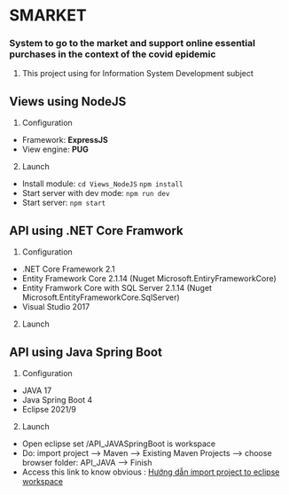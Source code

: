 # SMARKET
### System to go to the market and support online essential purchases in the context of the covid epidemic
1. This project using for Information System Development subject 


## Views using NodeJS
1. Configuration
- Framework: __ExpressJS__
- View engine: __PUG__

2. Launch
- Install module: 
    `cd Views_NodeJS`
    `npm install`
- Start server with dev mode:
    `npm run dev`
- Start server: 
    `npm start`

## API using .NET Core Framwork
1. Configuration
- .NET Core Framework 2.1
- Entity Framework Core 2.1.14 (Nuget Microsoft.EntiryFrameworkCore)
- Entity Framwork Core with SQL Server 2.1.14 (Nuget Microsoft.EntityFrameworkCore.SqlServer)
- Visual Studio 2017
2. Launch


## API using Java Spring Boot
1. Configuration
- JAVA 17
- Java Spring Boot 4
- Eclipse 2021/9

2. Launch
- Open eclipse set /API_JAVASpringBoot is workspace
- Do: import project --> Maven --> Existing Maven Projects --> choose browser folder: API_JAVA --> Finish
- Access this link to know obvious : [Hướng dẫn import project to eclipse workspace](https://qaautomation.expert/2019/10/07/maven-how-to-import-maven-project-into-eclipse/)